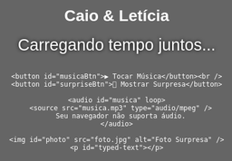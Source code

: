 
<html lang="pt-br">
<head>
  <meta charset="UTF-8" />
  <title>Caio & Letícia</title>
  <meta name="viewport" content="width=device-width, initial-scale=1" />
  <style>
    body {
      margin: 0;
      font-family: 'Arial', sans-serif;
      position: relative;
      overflow-x: hidden;
      color: white;
    }
    .background {
      position: fixed;
      top: 0; left: 0;
      width: 100vw;
      height: 100vh;
      background: url('fundo.jpg') center/cover no-repeat;
      z-index: -3;
    }
    .overlay {
      position: fixed;
      top: 0; left: 0;
      width: 100vw;
      height: 100vh;
      background-color: rgba(0, 0, 0, 0.6);
      z-index: -2;
    }
    .emoji {
      position: fixed;
      font-size: 24px;
      opacity: 1;
      z-index: -1;
      pointer-events: none;
      animation: fall linear forwards;
    }
    @keyframes fall {
      from {
        transform: translateY(-50px) rotate(0deg);
        opacity: 1;
      }
      to {
        transform: translateY(110vh) rotate(360deg);
        opacity: 1;
      }
    }
    .container {
      position: relative;
      z-index: 1;
      padding: 2rem;
      text-align: center;
    }
    #temporizador {
      font-size: 1.8rem;
      margin: 1rem 0 2rem 0;
      text-shadow: 0 0 6px black;
    }
    #musicaBtn {
      cursor: pointer;
      padding: 10px 20px;
      font-size: 18px;
      background-color: #a855f7;
      border: none;
      border-radius: 8px;
      color: white;
      margin-bottom: 20px;
      transition: background-color 0.3s ease;
    }
    #musicaBtn:hover {
      background-color: #7b3bd4;
    }
    #surpriseBtn {
      cursor: pointer;
      padding: 10px 20px;
      font-size: 18px;
      background-color: #34d399;
      border: none;
      border-radius: 8px;
      color: white;
      margin-bottom: 20px;
      transition: background-color 0.3s ease;
    }
    #surpriseBtn:hover {
      background-color: #22c55e;
    }
    #photo {
      display: none;
      max-width: 80%;
      border-radius: 12px;
      margin: 1rem auto 0 auto;
      box-shadow: 0 0 15px rgba(0,0,0,0.7);
    }
    #typed-text {
      margin: 1rem auto 0 auto;
      white-space: pre-wrap;
      font-size: 1.1rem;
      max-width: 800px;
      text-align: justify;
      border-left: 3px solid #a855f7;
      padding-left: 12px;
      display: none;
      text-shadow: 0 0 4px black;
    }
  </style>
</head>
<body>
  <div class="background"></div>
  <div class="overlay"></div>

  <div class="container">
    <h1>Caio & Letícia</h1>
    <div id="temporizador">Carregando tempo juntos...</div>

    <button id="musicaBtn">▶ Tocar Música</button><br />
    <button id="surpriseBtn">🎁 Mostrar Surpresa</button>

    <audio id="musica" loop>
      <source src="musica.mp3" type="audio/mpeg" />
      Seu navegador não suporta áudio.
    </audio>

    <img id="photo" src="foto.jpg" alt="Foto Surpresa" />
    <p id="typed-text"></p>
  </div>

  <script>
    // Temporizador
    const inicio = new Date("2025-05-24T18:00:00");
    const temporizador = document.getElementById('temporizador');
    function atualizarTempo() {
      const agora = new Date();
      const diff = agora - inicio;
      if (diff < 0) {
        temporizador.textContent = "Nosso relacionamento ainda não começou!";
        return;
      }
      const dias = Math.floor(diff / (1000 * 60 * 60 * 24));
      const horas = Math.floor((diff / (1000 * 60 * 60)) % 24);
      const minutos = Math.floor((diff / (1000 * 60)) % 60);
      const segundos = Math.floor((diff / 1000) % 60);
      temporizador.textContent = `${dias}d ${horas}h ${minutos}m ${segundos}s juntos 💕`;
    }
    atualizarTempo();
    setInterval(atualizarTempo, 1000);

    // Música
    const musica = document.getElementById('musica');
    const musicaBtn = document.getElementById('musicaBtn');
    musicaBtn.addEventListener('click', () => {
      if (musica.paused) {
        musica.play();
        musicaBtn.textContent = "⏸ Pausar Música";
      } else {
        musica.pause();
        musicaBtn.textContent = "▶ Tocar Música";
      }
    });

    // Corações
    const emojis = ["💚", "💜"];
    function criarCoracao() {
      const coracao = document.createElement('div');
      coracao.classList.add('emoji');
      coracao.textContent = emojis[Math.floor(Math.random() * emojis.length)];
      coracao.style.left = Math.random() * 100 + "vw";
      coracao.style.animationDuration = (Math.random() * 3 + 4) + "s";
      document.body.appendChild(coracao);
      setTimeout(() => coracao.remove(), 8000);
    }
    setInterval(criarCoracao, 200);

    // Surpresa
    const surpriseBtn = document.getElementById('surpriseBtn');
    const photo = document.getElementById('photo');
    const typedText = document.getElementById('typed-text');

    const textoCompleto = `Minha princesa, este temporizador marca o início oficial de nosso relacionamento diante de Deus e dos homens; E há quanto tempo eu sou o homem mais feliz, rico e sortudo desse universo.

Que essa simples página - mas dotada de muito amor e carinho - esteja acessível em qualquer dia, horas e lugar para nos (re)lembrar de quão maravilhoso é o nosso amor e que ele rompe qualquer barreira, passa por cima de qualquer empecilho e expulsa qualquer medo e orgulho, pois, com Cristo no barco, tudo vai muito bem.

E saiba que te honro, te admiro, te zelo, me inspiro em vocẽ e, por onde for, quero ser seu par.

Que sempre lembremos e creiamos nisto: “Nenhum de nós é tão bom quanto nós dois juntos!”

Te amo... Muitão!

Com muito amor, zelo, carinho, afeto e admiração,  
Seu amigo, parceiro e namorado: Caio.`;

    function escreverTexto(elemento, texto, indice = 0) {
      if (indice === 0) {
        elemento.style.display = "block";
        elemento.textContent = "";
      }
      if (indice < texto.length) {
        elemento.textContent += texto.charAt(indice);
        setTimeout(() => escreverTexto(elemento, texto, indice + 1), 30);
      }
    }

    surpriseBtn.addEventListener('click', () => {
      photo.style.display = "block";
      escreverTexto(typedText, textoCompleto);
    });
  </script>
</body>
</html>

